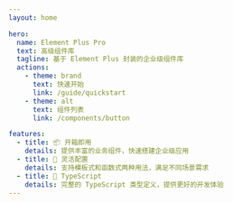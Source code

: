 ```yaml
---
layout: home

hero:
  name: Element Plus Pro
  text: 高级组件库
  tagline: 基于 Element Plus 封装的企业级组件库
  actions:
    - theme: brand
      text: 快速开始
      link: /guide/quickstart
    - theme: alt
      text: 组件列表
      link: /components/button

features:
  - title: 📦 开箱即用
    details: 提供丰富的业务组件，快速搭建企业级应用
  - title: 🎨 灵活配置
    details: 支持模板式和函数式两种用法，满足不同场景需求
  - title: 💪 TypeScript
    details: 完整的 TypeScript 类型定义，提供更好的开发体验
---
```

